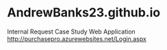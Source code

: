 # AndrewBanks23.github.io

Internal Request Case Study Web Application </br>
http://purchasepro.azurewebsites.net/Login.aspx

